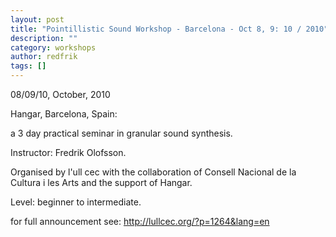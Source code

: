```yaml
---
layout: post
title: "Pointillistic Sound Workshop - Barcelona - Oct 8, 9: 10 / 2010"
description: ""
category: workshops
author: redfrik
tags: []
---
```

08/09/10, October, 2010

Hangar, Barcelona, Spain:

a 3 day practical seminar in granular sound synthesis.

Instructor: Fredrik Olofsson.

Organised by l'ull cec with the collaboration of Consell Nacional de la Cultura i les Arts and the support of Hangar.

Level: beginner to intermediate.

for full announcement see: http://lullcec.org/?p=1264&lang=en

